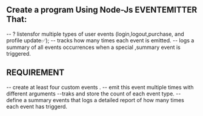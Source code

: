 ## Create a program Using Node-Js EVENTEMITTER That:
-- ? listensfor multiple types of user events (login,logout,purchase, and profile update✅);
-- tracks how many times each event is emitted.
-- logs a summary of all events occurrences when a special ,summary event is triggered.


## REQUIREMENT
-- create at least four custom events .
-- emit this event multiple times with different arguments
--traks and store the count of each event type.
-- define a summary  events that logs a detailed report of how many times each event has triggerd.